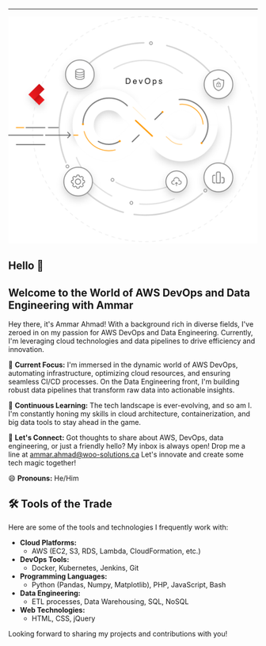 
---
![DevOps](<images/Picture 1 AI.png>)


## Hello 👋

## Welcome to the World of AWS DevOps and Data Engineering with Ammar

Hey there, it's Ammar Ahmad! With a background rich in diverse fields, I've zeroed in on my passion for AWS DevOps and Data Engineering. Currently, I'm leveraging cloud technologies and data pipelines to drive efficiency and innovation.

🔭 **Current Focus:**
I'm immersed in the dynamic world of AWS DevOps, automating infrastructure, optimizing cloud resources, and ensuring seamless CI/CD processes. On the Data Engineering front, I'm building robust data pipelines that transform raw data into actionable insights.

🌱 **Continuous Learning:**
The tech landscape is ever-evolving, and so am I. I'm constantly honing my skills in cloud architecture, containerization, and big data tools to stay ahead in the game.

🌟 **Let's Connect:**
Got thoughts to share about AWS, DevOps, data engineering, or just a friendly hello? My inbox is always open! Drop me a line at ammar.ahmad@woo-solutions.ca Let's innovate and create some tech magic together!

😄 **Pronouns:**
He/Him

## 🛠️ Tools of the Trade

Here are some of the tools and technologies I frequently work with:

- **Cloud Platforms:**
  - AWS (EC2, S3, RDS, Lambda, CloudFormation, etc.)
- **DevOps Tools:**
  - Docker, Kubernetes, Jenkins, Git
- **Programming Languages:**
  - Python (Pandas, Numpy, Matplotlib), PHP, JavaScript, Bash 
- **Data Engineering:**
  - ETL processes, Data Warehousing, SQL, NoSQL
- **Web Technologies:**
  - HTML, CSS, jQuery

Looking forward to sharing my projects and contributions with you!